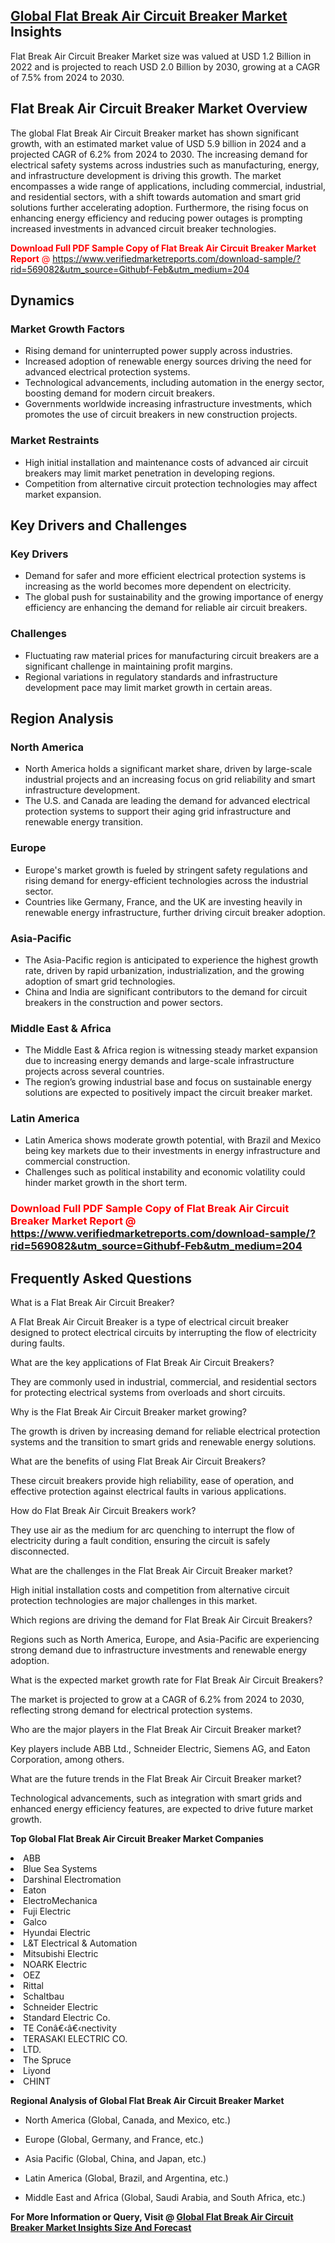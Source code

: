 <h2><a href="https://www.verifiedmarketreports.com/download-sample/?rid=569082&amp;utm_source=Githubf&amp;utm_medium=204" target="_blank">Global Flat Break Air Circuit Breaker Market</a> Insights</h2><p>Flat Break Air Circuit Breaker Market size was valued at USD 1.2 Billion in 2022 and is projected to reach USD 2.0 Billion by 2030, growing at a CAGR of 7.5% from 2024 to 2030.</p><p><h2>Flat Break Air Circuit Breaker Market Overview</h2> <p>The global Flat Break Air Circuit Breaker market has shown significant growth, with an estimated market value of USD 5.9 billion in 2024 and a projected CAGR of 6.2% from 2024 to 2030. The increasing demand for electrical safety systems across industries such as manufacturing, energy, and infrastructure development is driving this growth. The market encompasses a wide range of applications, including commercial, industrial, and residential sectors, with a shift towards automation and smart grid solutions further accelerating adoption. Furthermore, the rising focus on enhancing energy efficiency and reducing power outages is prompting increased investments in advanced circuit breaker technologies.</p> <p><p><span class=""><span style="color: #ff0000;"><strong>Download Full PDF Sample Copy of Flat Break Air Circuit Breaker Market Report</strong> @ </span><a href="https://www.verifiedmarketreports.com/download-sample/?rid=569082&amp;utm_source=Githubf-Feb&amp;utm_medium=204" target="_blank">https://www.verifiedmarketreports.com/download-sample/?rid=569082&amp;utm_source=Githubf-Feb&amp;utm_medium=204</a></span></p></p> <h2>Dynamics</h2> <h3>Market Growth Factors</h3> <ul> <li>Rising demand for uninterrupted power supply across industries.</li> <li>Increased adoption of renewable energy sources driving the need for advanced electrical protection systems.</li> <li>Technological advancements, including automation in the energy sector, boosting demand for modern circuit breakers.</li> <li>Governments worldwide increasing infrastructure investments, which promotes the use of circuit breakers in new construction projects.</li> </ul> <h3>Market Restraints</h3> <ul> <li>High initial installation and maintenance costs of advanced air circuit breakers may limit market penetration in developing regions.</li> <li>Competition from alternative circuit protection technologies may affect market expansion.</li> </ul> <h2>Key Drivers and Challenges</h2> <h3>Key Drivers</h3> <ul> <li>Demand for safer and more efficient electrical protection systems is increasing as the world becomes more dependent on electricity.</li> <li>The global push for sustainability and the growing importance of energy efficiency are enhancing the demand for reliable air circuit breakers.</li> </ul> <h3>Challenges</h3> <ul> <li>Fluctuating raw material prices for manufacturing circuit breakers are a significant challenge in maintaining profit margins.</li> <li>Regional variations in regulatory standards and infrastructure development pace may limit market growth in certain areas.</li> </ul> <h2>Region Analysis</h2> <h3>North America</h3> <ul> <li>North America holds a significant market share, driven by large-scale industrial projects and an increasing focus on grid reliability and smart infrastructure development.</li> <li>The U.S. and Canada are leading the demand for advanced electrical protection systems to support their aging grid infrastructure and renewable energy transition.</li> </ul> <h3>Europe</h3> <ul> <li>Europe's market growth is fueled by stringent safety regulations and rising demand for energy-efficient technologies across the industrial sector.</li> <li>Countries like Germany, France, and the UK are investing heavily in renewable energy infrastructure, further driving circuit breaker adoption.</li> </ul> <h3>Asia-Pacific</h3> <ul> <li>The Asia-Pacific region is anticipated to experience the highest growth rate, driven by rapid urbanization, industrialization, and the growing adoption of smart grid technologies.</li> <li>China and India are significant contributors to the demand for circuit breakers in the construction and power sectors.</li> </ul> <h3>Middle East & Africa</h3> <ul> <li>The Middle East & Africa region is witnessing steady market expansion due to increasing energy demands and large-scale infrastructure projects across several countries.</li> <li>The region’s growing industrial base and focus on sustainable energy solutions are expected to positively impact the circuit breaker market.</li> </ul> <h3>Latin America</h3> <ul> <li>Latin America shows moderate growth potential, with Brazil and Mexico being key markets due to their investments in energy infrastructure and commercial construction.</li> <li>Challenges such as political instability and economic volatility could hinder market growth in the short term.</li> </ul> <h3><p><span class=""><span style="color: #ff0000;"><strong>Download Full PDF Sample Copy of Flat Break Air Circuit Breaker Market Report</strong> @ </span><a href="https://www.verifiedmarketreports.com/download-sample/?rid=569082&amp;utm_source=Githubf-Feb&amp;utm_medium=204" target="_blank">https://www.verifiedmarketreports.com/download-sample/?rid=569082&amp;utm_source=Githubf-Feb&amp;utm_medium=204</a></span></p></h3> <h2>Frequently Asked Questions</h2> <p>What is a Flat Break Air Circuit Breaker?</p> <p>A Flat Break Air Circuit Breaker is a type of electrical circuit breaker designed to protect electrical circuits by interrupting the flow of electricity during faults.</p> <p>What are the key applications of Flat Break Air Circuit Breakers?</p> <p>They are commonly used in industrial, commercial, and residential sectors for protecting electrical systems from overloads and short circuits.</p> <p>Why is the Flat Break Air Circuit Breaker market growing?</p> <p>The growth is driven by increasing demand for reliable electrical protection systems and the transition to smart grids and renewable energy solutions.</p> <p>What are the benefits of using Flat Break Air Circuit Breakers?</p> <p>These circuit breakers provide high reliability, ease of operation, and effective protection against electrical faults in various applications.</p> <p>How do Flat Break Air Circuit Breakers work?</p> <p>They use air as the medium for arc quenching to interrupt the flow of electricity during a fault condition, ensuring the circuit is safely disconnected.</p> <p>What are the challenges in the Flat Break Air Circuit Breaker market?</p> <p>High initial installation costs and competition from alternative circuit protection technologies are major challenges in this market.</p> <p>Which regions are driving the demand for Flat Break Air Circuit Breakers?</p> <p>Regions such as North America, Europe, and Asia-Pacific are experiencing strong demand due to infrastructure investments and renewable energy adoption.</p> <p>What is the expected market growth rate for Flat Break Air Circuit Breakers?</p> <p>The market is projected to grow at a CAGR of 6.2% from 2024 to 2030, reflecting strong demand for electrical protection systems.</p> <p>Who are the major players in the Flat Break Air Circuit Breaker market?</p> <p>Key players include ABB Ltd., Schneider Electric, Siemens AG, and Eaton Corporation, among others.</p> <p>What are the future trends in the Flat Break Air Circuit Breaker market?</p> <p>Technological advancements, such as integration with smart grids and enhanced energy efficiency features, are expected to drive future market growth.</p> </p><p><strong>Top Global Flat Break Air Circuit Breaker Market Companies</strong></p><div data-test-id=""><p><li>ABB</li><li> Blue Sea Systems</li><li> Darshinal Electromation</li><li> Eaton</li><li> ElectroMechanica</li><li> Fuji Electric</li><li> Galco</li><li> Hyundai Electric</li><li> L&T Electrical & Automation</li><li> Mitsubishi Electric</li><li> NOARK Electric</li><li> OEZ</li><li> Rittal</li><li> Schaltbau</li><li> Schneider Electric</li><li> Standard Electric Co.</li><li> TE Conâ€‹â€‹nectivity</li><li> TERASAKI ELECTRIC CO.</li><li>LTD.</li><li> The Spruce</li><li> Liyond</li><li> CHINT</li></p><div><strong>Regional Analysis of&nbsp;Global Flat Break Air Circuit Breaker Market</strong></div><ul><li dir="ltr"><p dir="ltr">North America&nbsp;(Global, Canada, and Mexico, etc.)</p></li><li dir="ltr"><p dir="ltr">Europe (Global, Germany, and France, etc.)</p></li><li dir="ltr"><p dir="ltr">Asia Pacific&nbsp;(Global, China, and Japan, etc.)</p></li><li dir="ltr"><p dir="ltr">Latin America&nbsp;(Global, Brazil, and Argentina, etc.)</p></li><li dir="ltr">Middle East and Africa&nbsp;(Global, Saudi Arabia, and South Africa, etc.)</li></ul><p><strong>For More Information or Query, Visit @&nbsp;</strong><strong><a href="https://www.verifiedmarketreports.com/product/flat-break-air-circuit-breaker-market/?utm_source=Githubf&amp;utm_medium=204" target="_blank">Global Flat Break Air Circuit Breaker Market Insights Size And Forecast</a></strong></p></div>
